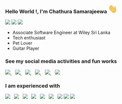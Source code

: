 ### Hello World !, I'm Chathura Samarajeewa <img src="https://raw.githubusercontent.com/ABSphreak/ABSphreak/master/gifs/Hi.gif" width="30px">
![](https://komarev.com/ghpvc/?username=chathurasam&color=brightgreen)
<img src="https://img.shields.io/badge/Age-27-blue" />
<img src="https://img.shields.io/badge/Lives-Sri Lanka-blue" />

- Associate Software Engineer at Wiley Sri Lanka
- Tech enthusiast
- Pet Lover
- Guitar Player

<h3>See my social media activities and fun works</h3>
<a href='https://www.linkedin.com/in/chathura-samarajeewa/' target='_blank'>
  <img src="https://img.icons8.com/material-outlined/32/4a90e2/linkedin--v1.png"/>
</a>&nbsp;&nbsp;

<a href='https://www.facebook.com/chathuramadhawa.samarajeewa/' target='_blank'>
  <img src="https://img.icons8.com/ios-glyphs/32/4a90e2/facebook-new.png"/>
</a>&nbsp;&nbsp;

<a href='https://twitter.com/ChathuraSam1' target='_blank'>
  <img src="https://img.icons8.com/color/32/4a90e2/twitter--v1.png"/>
</a>&nbsp;&nbsp;

<a href='https://www.hackerrank.com/chathura_samara1' target='_blank'>
  <img src="https://img.icons8.com/windows/32/26e07f/hackerrank.png"/>
</a>&nbsp;&nbsp;

<a href='https://medium.com/@chathura.samarajeewa' target='_blank'>
  <img src="https://img.icons8.com/ios-filled/32/000000/medium-monogram--v1.png"/>
</a>&nbsp;&nbsp;

<a href='https://stackoverflow.com/users/6050178/chathura-madhawa-samarajeewa' target='_blank'>
  <img src="https://img.icons8.com/color/32/000000/stackoverflow.png"/>
</a>

<h3>I am experienced with</h3>
<p>
<img src="https://img.icons8.com/color/48/000000/java-coffee-cup-logo--v1.png"/>&nbsp;&nbsp;
<img src="https://img.icons8.com/color/48/000000/spring-logo.png"/>&nbsp;&nbsp;
<img src="https://img.icons8.com/color/48/000000/intellij-idea.png"/>&nbsp;&nbsp;
<img src="https://img.icons8.com/office/48/000000/java-eclipse.png"/>&nbsp;&nbsp;
<img src="https://img.icons8.com/color/48/000000/amazon-web-services.png"/>&nbsp;&nbsp;
<img src="https://img.icons8.com/color/48/000000/mysql-logo.png"/>&nbsp;&nbsp;
<img src="https://img.icons8.com/color/48/000000/javascript--v1.png"/>
<img src="https://img.icons8.com/color/48/000000/graphql.png"/>
<img src="https://img.icons8.com/ios/50/000000/lambda.png"/>
</p>
